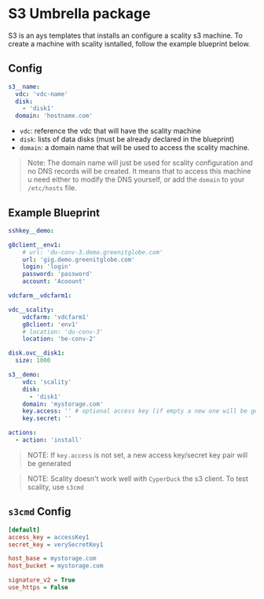 # S3 Umbrella package
S3 is an ays templates that installs an configure a scality s3 machine.
To create a machine with scality isntalled, follow the example blueprint below.

## Config
```yaml
s3__name:
  vdc: 'vdc-name'
  disk:
    - 'disk1'
  domain: 'hostname.com'
```

- `vdc`: reference the vdc that will have the scality machine
- `disk`: lists of data disks (must be already declared in the blueprint)
- `domain`: a domain name that will be used to access the scality machine.

> Note: The domain name will just be used for scality configuration and no DNS records will be created. It means that
to access this machine u need either to modify the DNS yourself, or add the `domain` to your `/etc/hosts` file.

## Example Blueprint
```yaml
sshkey__demo:

g8client__env1:
    # url: 'du-conv-3.demo.greenitglobe.com'
    url: 'gig.demo.greenitglobe.com'
    login: 'login'
    password: 'password'
    account: 'Acoount'

vdcfarm__vdcfarm1:

vdc__scality:
    vdcfarm: 'vdcfarm1'
    g8client: 'env1'
    # location: 'du-conv-3'
    location: 'be-conv-2'

disk.ovc__disk1:
  size: 1000

s3__demo:
    vdc: 'scality'
    disk:
      - 'disk1'
    domain: 'mystorage.com'
    key.access: '' # optional access key (if empty a new one will be generated)
    key.secret: ''

actions:
  - action: 'install'
```
> NOTE: If `key.access` is not set, a new access key/secret key pair will be generated

> NOTE: Scality doesn't work well with `CyperDuck` the s3 client. To test scality, use `s3cmd`

## `s3cmd` Config
```ini
[default]
access_key = accessKey1
secret_key = verySecretKey1

host_base = mystorage.com
host_bucket = mystorage.com

signature_v2 = True
use_https = False
```

